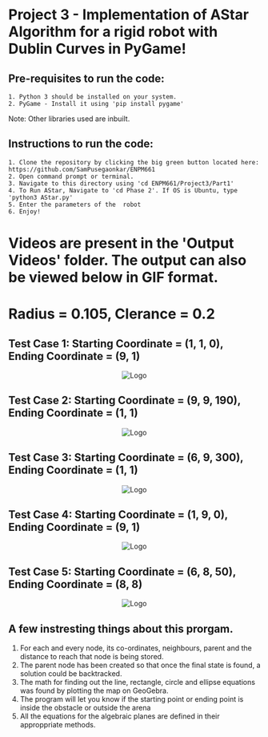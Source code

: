 <h1>Project 3 - Implementation of AStar Algorithm for a rigid robot with Dublin Curves in PyGame!</h1>

  <h2>Pre-requisites to run the code:</h2>

    1. Python 3 should be installed on your system.
    2. PyGame - Install it using 'pip install pygame'

Note:  Other libraries used are inbuilt.</br>

  <h2>Instructions to run the code:</h2>
  
    1. Clone the repository by clicking the big green button located here: https://github.com/SamPusegaonkar/ENPM661
    2. Open command prompt or terminal.
    3. Navigate to this directory using 'cd ENPM661/Project3/Part1'
    4. To Run AStar, Navigate to 'cd Phase 2'. If OS is Ubuntu, type 'python3 AStar.py'
    5. Enter the parameters of the  robot
    6. Enjoy!


<h1>Videos are present in the 'Output Videos' folder. The output can also be viewed below in GIF format.</h2>

<h1> Radius = 0.105, Clerance = 0.2 </h1>

<h2> Test Case 1: Starting Coordinate = (1, 1, 0), Ending Coordinate = (9, 1)</h2>

<p align="center">
  <img src="https://user-images.githubusercontent.com/12711480/116008967-f23ad300-a5e4-11eb-9978-c3e69eb130fb.gif" alt="Logo"/>
</p>
<h2> Test Case 2: Starting Coordinate = (9, 9, 190), Ending Coordinate = (1, 1)</h2>

<p align="center">
  <img src="https://user-images.githubusercontent.com/12711480/116008636-9ae83300-a5e3-11eb-9221-c0474deada17.gif" alt="Logo"/>
</p>

<h2> Test Case 3: Starting Coordinate = (6, 9, 300), Ending Coordinate = (1, 1) </h2>

<p align="center">
  
  <img src="https://user-images.githubusercontent.com/12711480/116008620-8f950780-a5e3-11eb-9bff-6c893eb0f777.gif" alt="Logo"/>
</p>

<h2> Test Case 4: Starting Coordinate = (1, 9, 0), Ending Coordinate = (9, 1) </h2>

<p align="center">
  <img src="https://user-images.githubusercontent.com/12711480/116008617-8c018080-a5e3-11eb-8fc9-09f06d77351b.gif" alt="Logo"/>
</p>

<h2> Test Case 5: Starting Coordinate = (6, 8, 50), Ending Coordinate = (8, 8) </h2>

<p align="center">
  <img src="https://user-images.githubusercontent.com/12711480/116008619-8dcb4400-a5e3-11eb-9c6c-6637638703fd.gif" alt="Logo"/>
</p>




## A few instresting things about this prorgam.
  1. For each and every node, its co-ordinates, neighbours, parent and the distance to reach that node is being stored.
  2. The parent node has been created so that once the final state is found, a solution could be backtracked.
  3. The math for finding out the line, rectangle, circle and ellipse equations was found by plotting the map on GeoGebra.
  4. The program will let you know if the starting point or ending point is inside the obstacle or outside the arena
  5. All the equations for the algebraic planes are defined in their approppriate methods.